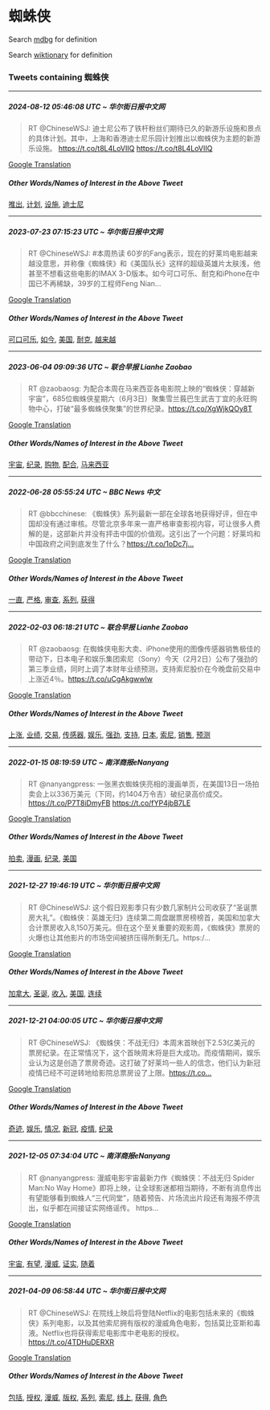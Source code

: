 # 蜘蛛侠

Search [mdbg](https://www.mdbg.net/chinese/dictionary?page=worddict&wdrst=0&wdqb=蜘蛛侠) for definition

Search [wiktionary](https://en.wiktionary.org/wiki/蜘蛛侠) for definition

### Tweets containing 蜘蛛侠

___
##### 2024-08-12 05:46:08 UTC ~ 华尔街日报中文网
> RT @ChineseWSJ: 迪士尼公布了铁杆粉丝们期待已久的新游乐设施和景点的具体计划。其中，上海和香港迪士尼乐园计划推出以蜘蛛侠为主题的新游乐设施。 https://t.co/t8L4LoVIIQ https://t.co/t8L4LoVIIQ

[Google Translation](https://translate.google.com/?hi=en&tab=TT&sl=zh-CN&tl=en&op=translate&text=RT+%40ChineseWSJ%3A+%E8%BF%AA%E5%A3%AB%E5%B0%BC%E5%85%AC%E5%B8%83%E4%BA%86%E9%93%81%E6%9D%86%E7%B2%89%E4%B8%9D%E4%BB%AC%E6%9C%9F%E5%BE%85%E5%B7%B2%E4%B9%85%E7%9A%84%E6%96%B0%E6%B8%B8%E4%B9%90%E8%AE%BE%E6%96%BD%E5%92%8C%E6%99%AF%E7%82%B9%E7%9A%84%E5%85%B7%E4%BD%93%E8%AE%A1%E5%88%92%E3%80%82%E5%85%B6%E4%B8%AD%EF%BC%8C%E4%B8%8A%E6%B5%B7%E5%92%8C%E9%A6%99%E6%B8%AF%E8%BF%AA%E5%A3%AB%E5%B0%BC%E4%B9%90%E5%9B%AD%E8%AE%A1%E5%88%92%E6%8E%A8%E5%87%BA%E4%BB%A5%E8%9C%98%E8%9B%9B%E4%BE%A0%E4%B8%BA%E4%B8%BB%E9%A2%98%E7%9A%84%E6%96%B0%E6%B8%B8%E4%B9%90%E8%AE%BE%E6%96%BD%E3%80%82+https%3A%2F%2Ft.co%2Ft8L4LoVIIQ+https%3A%2F%2Ft.co%2Ft8L4LoVIIQ)
##### Other Words/Names of Interest in the Above Tweet
[推出](推出.md), [计划](计划.md), [设施](设施.md), [迪士尼](迪士尼.md)
___
##### 2023-07-23 07:15:23 UTC ~ 华尔街日报中文网
> RT @ChineseWSJ: #本周热读 60岁的Fang表示，现在的好莱坞电影越来越没意思，并称像《蜘蛛侠》和《美国队长》这样的超级英雄片太肤浅，他甚至不想看这些电影的IMAX 3-D版本。如今可口可乐、耐克和iPhone在中国已不再稀缺，39岁的工程师Feng Nian…

[Google Translation](https://translate.google.com/?hi=en&tab=TT&sl=zh-CN&tl=en&op=translate&text=RT+%40ChineseWSJ%3A+%23%E6%9C%AC%E5%91%A8%E7%83%AD%E8%AF%BB+60%E5%B2%81%E7%9A%84Fang%E8%A1%A8%E7%A4%BA%EF%BC%8C%E7%8E%B0%E5%9C%A8%E7%9A%84%E5%A5%BD%E8%8E%B1%E5%9D%9E%E7%94%B5%E5%BD%B1%E8%B6%8A%E6%9D%A5%E8%B6%8A%E6%B2%A1%E6%84%8F%E6%80%9D%EF%BC%8C%E5%B9%B6%E7%A7%B0%E5%83%8F%E3%80%8A%E8%9C%98%E8%9B%9B%E4%BE%A0%E3%80%8B%E5%92%8C%E3%80%8A%E7%BE%8E%E5%9B%BD%E9%98%9F%E9%95%BF%E3%80%8B%E8%BF%99%E6%A0%B7%E7%9A%84%E8%B6%85%E7%BA%A7%E8%8B%B1%E9%9B%84%E7%89%87%E5%A4%AA%E8%82%A4%E6%B5%85%EF%BC%8C%E4%BB%96%E7%94%9A%E8%87%B3%E4%B8%8D%E6%83%B3%E7%9C%8B%E8%BF%99%E4%BA%9B%E7%94%B5%E5%BD%B1%E7%9A%84IMAX+3-D%E7%89%88%E6%9C%AC%E3%80%82%E5%A6%82%E4%BB%8A%E5%8F%AF%E5%8F%A3%E5%8F%AF%E4%B9%90%E3%80%81%E8%80%90%E5%85%8B%E5%92%8CiPhone%E5%9C%A8%E4%B8%AD%E5%9B%BD%E5%B7%B2%E4%B8%8D%E5%86%8D%E7%A8%80%E7%BC%BA%EF%BC%8C39%E5%B2%81%E7%9A%84%E5%B7%A5%E7%A8%8B%E5%B8%88Feng+Nian%E2%80%A6)
##### Other Words/Names of Interest in the Above Tweet
[可口可乐](可口可乐.md), [如今](如今.md), [美国](美国.md), [耐克](耐克.md), [越来越](越来越.md)
___
##### 2023-06-04 09:09:36 UTC ~ 联合早报 Lianhe Zaobao
> RT @zaobaosg: 为配合本周在马来西亚各电影院上映的“蜘蛛侠：穿越新宇宙”，685位蜘蛛侠星期六（6月3日）聚集雪兰莪巴生武吉丁宜的永旺购物中心，打破“最多蜘蛛侠聚集”的世界纪录。https://t.co/XgWjkQOy8T

[Google Translation](https://translate.google.com/?hi=en&tab=TT&sl=zh-CN&tl=en&op=translate&text=RT+%40zaobaosg%3A+%E4%B8%BA%E9%85%8D%E5%90%88%E6%9C%AC%E5%91%A8%E5%9C%A8%E9%A9%AC%E6%9D%A5%E8%A5%BF%E4%BA%9A%E5%90%84%E7%94%B5%E5%BD%B1%E9%99%A2%E4%B8%8A%E6%98%A0%E7%9A%84%E2%80%9C%E8%9C%98%E8%9B%9B%E4%BE%A0%EF%BC%9A%E7%A9%BF%E8%B6%8A%E6%96%B0%E5%AE%87%E5%AE%99%E2%80%9D%EF%BC%8C685%E4%BD%8D%E8%9C%98%E8%9B%9B%E4%BE%A0%E6%98%9F%E6%9C%9F%E5%85%AD%EF%BC%886%E6%9C%883%E6%97%A5%EF%BC%89%E8%81%9A%E9%9B%86%E9%9B%AA%E5%85%B0%E8%8E%AA%E5%B7%B4%E7%94%9F%E6%AD%A6%E5%90%89%E4%B8%81%E5%AE%9C%E7%9A%84%E6%B0%B8%E6%97%BA%E8%B4%AD%E7%89%A9%E4%B8%AD%E5%BF%83%EF%BC%8C%E6%89%93%E7%A0%B4%E2%80%9C%E6%9C%80%E5%A4%9A%E8%9C%98%E8%9B%9B%E4%BE%A0%E8%81%9A%E9%9B%86%E2%80%9D%E7%9A%84%E4%B8%96%E7%95%8C%E7%BA%AA%E5%BD%95%E3%80%82https%3A%2F%2Ft.co%2FXgWjkQOy8T)
##### Other Words/Names of Interest in the Above Tweet
[宇宙](宇宙.md), [纪录](纪录.md), [购物](购物.md), [配合](配合.md), [马来西亚](马来西亚.md)
___
##### 2022-06-28 05:55:24 UTC ~ BBC News 中文
> RT @bbcchinese: 《蜘蛛侠》系列最新一部在全球各地获得好评，但在中国却没有通过审核。尽管北京多年来一直严格审查影视内容，可让很多人费解的是，这部新片并没有抨击中国的价值观。这引出了一个问题：好莱坞和中国政府之间到底发生了什么？https://t.co/1oDc7j…

[Google Translation](https://translate.google.com/?hi=en&tab=TT&sl=zh-CN&tl=en&op=translate&text=RT+%40bbcchinese%3A+%E3%80%8A%E8%9C%98%E8%9B%9B%E4%BE%A0%E3%80%8B%E7%B3%BB%E5%88%97%E6%9C%80%E6%96%B0%E4%B8%80%E9%83%A8%E5%9C%A8%E5%85%A8%E7%90%83%E5%90%84%E5%9C%B0%E8%8E%B7%E5%BE%97%E5%A5%BD%E8%AF%84%EF%BC%8C%E4%BD%86%E5%9C%A8%E4%B8%AD%E5%9B%BD%E5%8D%B4%E6%B2%A1%E6%9C%89%E9%80%9A%E8%BF%87%E5%AE%A1%E6%A0%B8%E3%80%82%E5%B0%BD%E7%AE%A1%E5%8C%97%E4%BA%AC%E5%A4%9A%E5%B9%B4%E6%9D%A5%E4%B8%80%E7%9B%B4%E4%B8%A5%E6%A0%BC%E5%AE%A1%E6%9F%A5%E5%BD%B1%E8%A7%86%E5%86%85%E5%AE%B9%EF%BC%8C%E5%8F%AF%E8%AE%A9%E5%BE%88%E5%A4%9A%E4%BA%BA%E8%B4%B9%E8%A7%A3%E7%9A%84%E6%98%AF%EF%BC%8C%E8%BF%99%E9%83%A8%E6%96%B0%E7%89%87%E5%B9%B6%E6%B2%A1%E6%9C%89%E6%8A%A8%E5%87%BB%E4%B8%AD%E5%9B%BD%E7%9A%84%E4%BB%B7%E5%80%BC%E8%A7%82%E3%80%82%E8%BF%99%E5%BC%95%E5%87%BA%E4%BA%86%E4%B8%80%E4%B8%AA%E9%97%AE%E9%A2%98%EF%BC%9A%E5%A5%BD%E8%8E%B1%E5%9D%9E%E5%92%8C%E4%B8%AD%E5%9B%BD%E6%94%BF%E5%BA%9C%E4%B9%8B%E9%97%B4%E5%88%B0%E5%BA%95%E5%8F%91%E7%94%9F%E4%BA%86%E4%BB%80%E4%B9%88%EF%BC%9Fhttps%3A%2F%2Ft.co%2F1oDc7j%E2%80%A6)
##### Other Words/Names of Interest in the Above Tweet
[一直](一直.md), [严格](严格.md), [审查](审查.md), [系列](系列.md), [获得](获得.md)
___
##### 2022-02-03 06:18:21 UTC ~ 联合早报 Lianhe Zaobao
> RT @zaobaosg: 在蜘蛛侠电影大卖、iPhone使用的图像传感器销售极佳的带动下，日本电子和娱乐集团索尼（Sony）今天（2月2日）公布了强劲的第三季业绩，同时上调了本财年业绩预测，支持索尼股价在今晚盘前交易中上涨近4％。https://t.co/uCgAkgwwlw

[Google Translation](https://translate.google.com/?hi=en&tab=TT&sl=zh-CN&tl=en&op=translate&text=RT+%40zaobaosg%3A+%E5%9C%A8%E8%9C%98%E8%9B%9B%E4%BE%A0%E7%94%B5%E5%BD%B1%E5%A4%A7%E5%8D%96%E3%80%81iPhone%E4%BD%BF%E7%94%A8%E7%9A%84%E5%9B%BE%E5%83%8F%E4%BC%A0%E6%84%9F%E5%99%A8%E9%94%80%E5%94%AE%E6%9E%81%E4%BD%B3%E7%9A%84%E5%B8%A6%E5%8A%A8%E4%B8%8B%EF%BC%8C%E6%97%A5%E6%9C%AC%E7%94%B5%E5%AD%90%E5%92%8C%E5%A8%B1%E4%B9%90%E9%9B%86%E5%9B%A2%E7%B4%A2%E5%B0%BC%EF%BC%88Sony%EF%BC%89%E4%BB%8A%E5%A4%A9%EF%BC%882%E6%9C%882%E6%97%A5%EF%BC%89%E5%85%AC%E5%B8%83%E4%BA%86%E5%BC%BA%E5%8A%B2%E7%9A%84%E7%AC%AC%E4%B8%89%E5%AD%A3%E4%B8%9A%E7%BB%A9%EF%BC%8C%E5%90%8C%E6%97%B6%E4%B8%8A%E8%B0%83%E4%BA%86%E6%9C%AC%E8%B4%A2%E5%B9%B4%E4%B8%9A%E7%BB%A9%E9%A2%84%E6%B5%8B%EF%BC%8C%E6%94%AF%E6%8C%81%E7%B4%A2%E5%B0%BC%E8%82%A1%E4%BB%B7%E5%9C%A8%E4%BB%8A%E6%99%9A%E7%9B%98%E5%89%8D%E4%BA%A4%E6%98%93%E4%B8%AD%E4%B8%8A%E6%B6%A8%E8%BF%914%EF%BC%85%E3%80%82https%3A%2F%2Ft.co%2FuCgAkgwwlw)
##### Other Words/Names of Interest in the Above Tweet
[上涨](上涨.md), [业绩](业绩.md), [交易](交易.md), [传感器](传感器.md), [娱乐](娱乐.md), [强劲](强劲.md), [支持](支持.md), [日本](日本.md), [索尼](索尼.md), [销售](销售.md), [预测](预测.md)
___
##### 2022-01-15 08:19:59 UTC ~ 南洋商报eNanyang
> RT @nanyangpress: 一张黑衣蜘蛛侠亮相的漫画单页，在美国13日一场拍卖会上以336万美元（下同，约1404万令吉）破纪录高价成交。https://t.co/P7T8iDmyFB https://t.co/fYP4jbB7LE

[Google Translation](https://translate.google.com/?hi=en&tab=TT&sl=zh-CN&tl=en&op=translate&text=RT+%40nanyangpress%3A+%E4%B8%80%E5%BC%A0%E9%BB%91%E8%A1%A3%E8%9C%98%E8%9B%9B%E4%BE%A0%E4%BA%AE%E7%9B%B8%E7%9A%84%E6%BC%AB%E7%94%BB%E5%8D%95%E9%A1%B5%EF%BC%8C%E5%9C%A8%E7%BE%8E%E5%9B%BD13%E6%97%A5%E4%B8%80%E5%9C%BA%E6%8B%8D%E5%8D%96%E4%BC%9A%E4%B8%8A%E4%BB%A5336%E4%B8%87%E7%BE%8E%E5%85%83%EF%BC%88%E4%B8%8B%E5%90%8C%EF%BC%8C%E7%BA%A61404%E4%B8%87%E4%BB%A4%E5%90%89%EF%BC%89%E7%A0%B4%E7%BA%AA%E5%BD%95%E9%AB%98%E4%BB%B7%E6%88%90%E4%BA%A4%E3%80%82https%3A%2F%2Ft.co%2FP7T8iDmyFB+https%3A%2F%2Ft.co%2FfYP4jbB7LE)
##### Other Words/Names of Interest in the Above Tweet
[拍卖](拍卖.md), [漫画](漫画.md), [纪录](纪录.md), [美国](美国.md)
___
##### 2021-12-27 19:46:19 UTC ~ 华尔街日报中文网
> RT @ChineseWSJ: 这个假日观影季只有少数几家制片公司收获了“圣诞票房大礼”。《蜘蛛侠：英雄无归》连续第二周盘踞票房榜榜首，美国和加拿大合计票房收入8,150万美元。但在这个至关重要的观影周，《蜘蛛侠》票房的火爆也让其他影片的市场空间被挤压得所剩无几。https:/…

[Google Translation](https://translate.google.com/?hi=en&tab=TT&sl=zh-CN&tl=en&op=translate&text=RT+%40ChineseWSJ%3A+%E8%BF%99%E4%B8%AA%E5%81%87%E6%97%A5%E8%A7%82%E5%BD%B1%E5%AD%A3%E5%8F%AA%E6%9C%89%E5%B0%91%E6%95%B0%E5%87%A0%E5%AE%B6%E5%88%B6%E7%89%87%E5%85%AC%E5%8F%B8%E6%94%B6%E8%8E%B7%E4%BA%86%E2%80%9C%E5%9C%A3%E8%AF%9E%E7%A5%A8%E6%88%BF%E5%A4%A7%E7%A4%BC%E2%80%9D%E3%80%82%E3%80%8A%E8%9C%98%E8%9B%9B%E4%BE%A0%EF%BC%9A%E8%8B%B1%E9%9B%84%E6%97%A0%E5%BD%92%E3%80%8B%E8%BF%9E%E7%BB%AD%E7%AC%AC%E4%BA%8C%E5%91%A8%E7%9B%98%E8%B8%9E%E7%A5%A8%E6%88%BF%E6%A6%9C%E6%A6%9C%E9%A6%96%EF%BC%8C%E7%BE%8E%E5%9B%BD%E5%92%8C%E5%8A%A0%E6%8B%BF%E5%A4%A7%E5%90%88%E8%AE%A1%E7%A5%A8%E6%88%BF%E6%94%B6%E5%85%A58%2C150%E4%B8%87%E7%BE%8E%E5%85%83%E3%80%82%E4%BD%86%E5%9C%A8%E8%BF%99%E4%B8%AA%E8%87%B3%E5%85%B3%E9%87%8D%E8%A6%81%E7%9A%84%E8%A7%82%E5%BD%B1%E5%91%A8%EF%BC%8C%E3%80%8A%E8%9C%98%E8%9B%9B%E4%BE%A0%E3%80%8B%E7%A5%A8%E6%88%BF%E7%9A%84%E7%81%AB%E7%88%86%E4%B9%9F%E8%AE%A9%E5%85%B6%E4%BB%96%E5%BD%B1%E7%89%87%E7%9A%84%E5%B8%82%E5%9C%BA%E7%A9%BA%E9%97%B4%E8%A2%AB%E6%8C%A4%E5%8E%8B%E5%BE%97%E6%89%80%E5%89%A9%E6%97%A0%E5%87%A0%E3%80%82https%3A%2F%E2%80%A6)
##### Other Words/Names of Interest in the Above Tweet
[加拿大](加拿大.md), [圣诞](圣诞.md), [收入](收入.md), [美国](美国.md), [连续](连续.md)
___
##### 2021-12-21 04:00:05 UTC ~ 华尔街日报中文网
> RT @ChineseWSJ: 《蜘蛛侠：不战无归》本周末首映创下2.53亿美元的票房纪录。在正常情况下，这个首映周末将是巨大成功。而疫情期间，娱乐业认为这是创造了票房奇迹。这打破了好莱坞一些人的信念，他们认为新冠疫情已经不可逆转地给影院总票房设了上限。https://t.co…

[Google Translation](https://translate.google.com/?hi=en&tab=TT&sl=zh-CN&tl=en&op=translate&text=RT+%40ChineseWSJ%3A+%E3%80%8A%E8%9C%98%E8%9B%9B%E4%BE%A0%EF%BC%9A%E4%B8%8D%E6%88%98%E6%97%A0%E5%BD%92%E3%80%8B%E6%9C%AC%E5%91%A8%E6%9C%AB%E9%A6%96%E6%98%A0%E5%88%9B%E4%B8%8B2.53%E4%BA%BF%E7%BE%8E%E5%85%83%E7%9A%84%E7%A5%A8%E6%88%BF%E7%BA%AA%E5%BD%95%E3%80%82%E5%9C%A8%E6%AD%A3%E5%B8%B8%E6%83%85%E5%86%B5%E4%B8%8B%EF%BC%8C%E8%BF%99%E4%B8%AA%E9%A6%96%E6%98%A0%E5%91%A8%E6%9C%AB%E5%B0%86%E6%98%AF%E5%B7%A8%E5%A4%A7%E6%88%90%E5%8A%9F%E3%80%82%E8%80%8C%E7%96%AB%E6%83%85%E6%9C%9F%E9%97%B4%EF%BC%8C%E5%A8%B1%E4%B9%90%E4%B8%9A%E8%AE%A4%E4%B8%BA%E8%BF%99%E6%98%AF%E5%88%9B%E9%80%A0%E4%BA%86%E7%A5%A8%E6%88%BF%E5%A5%87%E8%BF%B9%E3%80%82%E8%BF%99%E6%89%93%E7%A0%B4%E4%BA%86%E5%A5%BD%E8%8E%B1%E5%9D%9E%E4%B8%80%E4%BA%9B%E4%BA%BA%E7%9A%84%E4%BF%A1%E5%BF%B5%EF%BC%8C%E4%BB%96%E4%BB%AC%E8%AE%A4%E4%B8%BA%E6%96%B0%E5%86%A0%E7%96%AB%E6%83%85%E5%B7%B2%E7%BB%8F%E4%B8%8D%E5%8F%AF%E9%80%86%E8%BD%AC%E5%9C%B0%E7%BB%99%E5%BD%B1%E9%99%A2%E6%80%BB%E7%A5%A8%E6%88%BF%E8%AE%BE%E4%BA%86%E4%B8%8A%E9%99%90%E3%80%82https%3A%2F%2Ft.co%E2%80%A6)
##### Other Words/Names of Interest in the Above Tweet
[奇迹](奇迹.md), [娱乐](娱乐.md), [情况](情况.md), [新冠](新冠.md), [疫情](疫情.md), [纪录](纪录.md)
___
##### 2021-12-05 07:34:04 UTC ~ 南洋商报eNanyang
> RT @nanyangpress: 漫威电影宇宙最新力作《蜘蛛侠：不战无归·Spider Man:No Way Home》即将上映，让全球影迷都相当期待，不断有消息传出有望能够看到蜘蛛人“三代同堂”，随着预告、片场流出片段还有海报不停流出，似乎都在间接证实网络谣传。 https…

[Google Translation](https://translate.google.com/?hi=en&tab=TT&sl=zh-CN&tl=en&op=translate&text=RT+%40nanyangpress%3A+%E6%BC%AB%E5%A8%81%E7%94%B5%E5%BD%B1%E5%AE%87%E5%AE%99%E6%9C%80%E6%96%B0%E5%8A%9B%E4%BD%9C%E3%80%8A%E8%9C%98%E8%9B%9B%E4%BE%A0%EF%BC%9A%E4%B8%8D%E6%88%98%E6%97%A0%E5%BD%92%C2%B7Spider+Man%3ANo+Way+Home%E3%80%8B%E5%8D%B3%E5%B0%86%E4%B8%8A%E6%98%A0%EF%BC%8C%E8%AE%A9%E5%85%A8%E7%90%83%E5%BD%B1%E8%BF%B7%E9%83%BD%E7%9B%B8%E5%BD%93%E6%9C%9F%E5%BE%85%EF%BC%8C%E4%B8%8D%E6%96%AD%E6%9C%89%E6%B6%88%E6%81%AF%E4%BC%A0%E5%87%BA%E6%9C%89%E6%9C%9B%E8%83%BD%E5%A4%9F%E7%9C%8B%E5%88%B0%E8%9C%98%E8%9B%9B%E4%BA%BA%E2%80%9C%E4%B8%89%E4%BB%A3%E5%90%8C%E5%A0%82%E2%80%9D%EF%BC%8C%E9%9A%8F%E7%9D%80%E9%A2%84%E5%91%8A%E3%80%81%E7%89%87%E5%9C%BA%E6%B5%81%E5%87%BA%E7%89%87%E6%AE%B5%E8%BF%98%E6%9C%89%E6%B5%B7%E6%8A%A5%E4%B8%8D%E5%81%9C%E6%B5%81%E5%87%BA%EF%BC%8C%E4%BC%BC%E4%B9%8E%E9%83%BD%E5%9C%A8%E9%97%B4%E6%8E%A5%E8%AF%81%E5%AE%9E%E7%BD%91%E7%BB%9C%E8%B0%A3%E4%BC%A0%E3%80%82+https%E2%80%A6)
##### Other Words/Names of Interest in the Above Tweet
[宇宙](宇宙.md), [有望](有望.md), [漫威](漫威.md), [证实](证实.md), [随着](随着.md)
___
##### 2021-04-09 06:58:44 UTC ~ 华尔街日报中文网
> RT @ChineseWSJ: 在院线上映后将登陆Netflix的电影包括未来的《蜘蛛侠》系列电影，以及其他索尼拥有版权的漫威角色电影，包括莫比亚斯和毒液。Netflix也将获得索尼电影库中老电影的授权。https://t.co/4TDHuDERXR

[Google Translation](https://translate.google.com/?hi=en&tab=TT&sl=zh-CN&tl=en&op=translate&text=RT+%40ChineseWSJ%3A+%E5%9C%A8%E9%99%A2%E7%BA%BF%E4%B8%8A%E6%98%A0%E5%90%8E%E5%B0%86%E7%99%BB%E9%99%86Netflix%E7%9A%84%E7%94%B5%E5%BD%B1%E5%8C%85%E6%8B%AC%E6%9C%AA%E6%9D%A5%E7%9A%84%E3%80%8A%E8%9C%98%E8%9B%9B%E4%BE%A0%E3%80%8B%E7%B3%BB%E5%88%97%E7%94%B5%E5%BD%B1%EF%BC%8C%E4%BB%A5%E5%8F%8A%E5%85%B6%E4%BB%96%E7%B4%A2%E5%B0%BC%E6%8B%A5%E6%9C%89%E7%89%88%E6%9D%83%E7%9A%84%E6%BC%AB%E5%A8%81%E8%A7%92%E8%89%B2%E7%94%B5%E5%BD%B1%EF%BC%8C%E5%8C%85%E6%8B%AC%E8%8E%AB%E6%AF%94%E4%BA%9A%E6%96%AF%E5%92%8C%E6%AF%92%E6%B6%B2%E3%80%82Netflix%E4%B9%9F%E5%B0%86%E8%8E%B7%E5%BE%97%E7%B4%A2%E5%B0%BC%E7%94%B5%E5%BD%B1%E5%BA%93%E4%B8%AD%E8%80%81%E7%94%B5%E5%BD%B1%E7%9A%84%E6%8E%88%E6%9D%83%E3%80%82https%3A%2F%2Ft.co%2F4TDHuDERXR)
##### Other Words/Names of Interest in the Above Tweet
[包括](包括.md), [授权](授权.md), [漫威](漫威.md), [版权](版权.md), [系列](系列.md), [索尼](索尼.md), [线上](线上.md), [获得](获得.md), [角色](角色.md)
